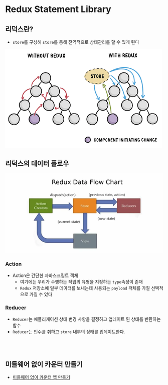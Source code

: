 # Redux Statement Library

## 리덕스란?

- `store`를 구성해 `store`를 통해 전역적으로 상태관리를 할 수 있게 된다

![Alt text](./docs/assest/what-redux.png)

## 리덕스의 데이터 플로우

![Alt text](./docs/assest/reduxt-data-flow.png)

### Action

- Action은 간단한 자바스크립트 객체
  - 여기에는 우리가 수행하는 작업의 유형을 지정하는 `type`속성이 존재
  - `Redux` 저장소에 일부 데이터를 보내는데 사용되는 `payload` 객체를 가질 선택적으로 가질 수 있다

### Reducer

- `Reducer`는 애플리케이션 상태 변경 사항을 결정하고 업데이트 된 상태를 반환하는 함수
- `Reducer`는 인수를 취하고 `store` 내부의 상태를 업데이트한다.

<br />
<br />

## 미들웨어 없이 카운터 만들기

- [미들웨어 없이 카운터 앱 만들기](./docs/counter.md)
